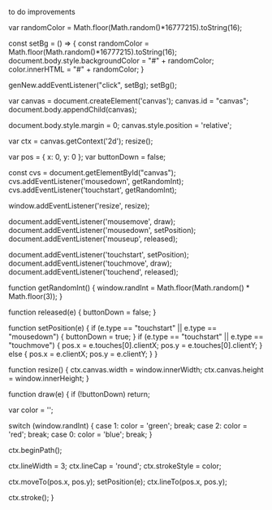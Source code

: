 to do improvements

var randomColor = Math.floor(Math.random()*16777215).toString(16);

const setBg = () => {
  const randomColor = Math.floor(Math.random()*16777215).toString(16);
  document.body.style.backgroundColor = "#" + randomColor;
  color.innerHTML = "#" + randomColor;
}

genNew.addEventListener("click", setBg);
setBg();



var canvas = document.createElement('canvas');
canvas.id = "canvas";
document.body.appendChild(canvas);

document.body.style.margin = 0;
canvas.style.position = 'relative';

var ctx = canvas.getContext('2d');
resize();

var pos = {
  x: 0,
  y: 0
};
var buttonDown = false;

const cvs = document.getElementById("canvas");
cvs.addEventListener('mousedown', getRandomInt);
cvs.addEventListener('touchstart', getRandomInt);

window.addEventListener('resize', resize);

document.addEventListener('mousemove', draw);
document.addEventListener('mousedown', setPosition);
document.addEventListener('mouseup', released);

document.addEventListener('touchstart', setPosition);
document.addEventListener('touchmove', draw);
document.addEventListener('touchend', released);

function getRandomInt() {
  window.randInt = Math.floor(Math.random() * Math.floor(3));
}

function released(e) {
  buttonDown = false;
}

function setPosition(e) {
  if (e.type == "touchstart" || e.type == "mousedown") {
    buttonDown = true;
  }
  if (e.type == "touchstart" || e.type == "touchmove") {
    pos.x = e.touches[0].clientX;
    pos.y = e.touches[0].clientY;
  } else {
    pos.x = e.clientX;
    pos.y = e.clientY;
  }
}

function resize() {
  ctx.canvas.width = window.innerWidth;
  ctx.canvas.height = window.innerHeight;
}

function draw(e) {
  if (!buttonDown) return;

  var color = '';

  switch (window.randInt) {
    case 1:
      color = 'green';
      break;
    case 2:
      color = 'red';
      break;
    case 0:
      color = 'blue';
      break;
  }

  ctx.beginPath();

  ctx.lineWidth = 3;
  ctx.lineCap = 'round';
  ctx.strokeStyle = color;

  ctx.moveTo(pos.x, pos.y);
  setPosition(e);
  ctx.lineTo(pos.x, pos.y);

  ctx.stroke();
}